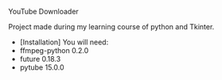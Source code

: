 YouTube Downloader

Project made during my learning course of python and Tkinter.

  - [Installation] You will need:
  - ffmpeg-python 0.2.0
  - future 0.18.3
  - pytube 15.0.0

